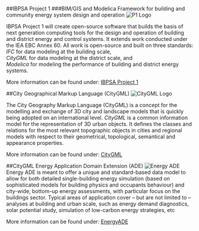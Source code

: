##IBPSA Project 1 
###BIM/GIS and Modelica Framework for building and community energy system design and operation
![P1 Logo](https://github.com/ibpsa/project1-wp-2-1-cim-gis/blob/master/content/images/IBPSA_P1.png)

IBPSA Project 1 will create open-source software that builds the basis of next generation computing tools for the design and operation of building and district energy and control systems. It extends work conducted under the IEA EBC Annex 60. All work is open-source and built on three standards:<br />
_IFC_ for data modeling at the building scale,<br/>
_CityGML_ for data modeling at the district scale, and<br/>
_Modelica_ for modeling the performance of building and district energy systems.

More information can be found under:
[IBPSA Project 1](https://ibpsa.github.io/project1/)


##City Geographical Markup Language (CityGML)
![CityGML Logo](https://github.com/ibpsa/project1-wp-2-1-cim-gis/blob/master/content/images/CityGML.png)

The City Geography Markup Language (CityGML) is a concept for the modelling and exchange of 3D city and landscape models that is quickly being adopted on an international level. 
_CityGML_ is a common information model for the representation of 3D urban objects. 
It defines the classes and relations for the most relevant topographic objects in cities and regional models with respect to their geometrical, topological, semantical and appearance properties.

More information can be found under:
[CityGML](http://www.citygmlwiki.org/index.php?title=Citygml_Wiki)


##CityGML Energy Application Domain Extension (ADE)
![Energy ADE](https://github.com/ibpsa/project1-wp-2-1-cim-gis/blob/master/content/images/EnergyADE.png) 
Energy ADE is meant to offer a unique and standard-based data model to allow for both detailed single-building energy simulation (based on sophisticated models for building physics and occupants behaviour) and city-wide, bottom-up energy assessments, with particular focus on the buildings sector. 
Typical areas of application cover – but are not limited to – analyses at building and urban scale, such as energy demand diagnostics, solar potential study, simulation of low-carbon energy strategies, etc

More information can be found under:
[EnergyADE](http://www.citygmlwiki.org/index.php/CityGML_Energy_ADE)